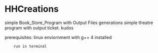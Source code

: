 # HHCreations
simple Book_Store_Program with Output Files generations
simple theatre program with output ticket.
kudos

prerequisites:
              linux enviornment with g++ 4 installed
              
        run in terminal
